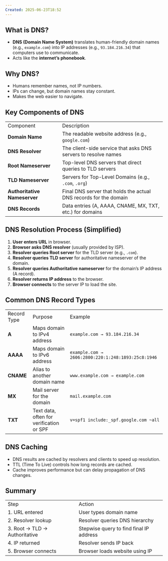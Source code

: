 ```yaml
---
Created: 2025-06-23T18:52
---
```

## What is DNS?

- **DNS (Domain Name System)** translates human-friendly domain names (e.g., `example.com`) into IP addresses (e.g., `93.184.216.34`) that computers use to communicate.
- Acts like the **internet’s phonebook**.

  

## Why DNS?

- Humans remember names, not IP numbers.
- IPs can change, but domain names stay constant.
- Makes the web easier to navigate.

  

## Key Components of DNS

|   |   |
|---|---|
|Component|Description|
|**Domain Name**|The readable website address (e.g., `google.com`)|
|**DNS Resolver**|The client-side service that asks DNS servers to resolve names|
|**Root Nameserver**|Top-level DNS servers that direct queries to TLD servers|
|**TLD Nameserver**|Servers for Top-Level Domains (e.g., `.com`, `.org`)|
|**Authoritative Nameserver**|Final DNS server that holds the actual DNS records for the domain|
|**DNS Records**|Data entries (A, AAAA, CNAME, MX, TXT, etc.) for domains|

  

## DNS Resolution Process (Simplified)

1. **User enters URL** in browser.
2. **Browser asks DNS resolver** (usually provided by ISP).
3. **Resolver queries Root server** for the TLD server (e.g., `.com`).
4. **Resolver queries TLD server** for authoritative nameserver of the domain.
5. **Resolver queries Authoritative nameserver** for the domain’s IP address (A record).
6. **Resolver returns IP address** to the browser.
7. **Browser connects** to the server IP to load the site.

  

## Common DNS Record Types

|   |   |   |
|---|---|---|
|Record Type|Purpose|Example|
|**A**|Maps domain to IPv4 address|`example.com → 93.184.216.34`|
|**AAAA**|Maps domain to IPv6 address|`example.com → 2606:2800:220:1:248:1893:25c8:1946`|
|**CNAME**|Alias to another domain name|`www.example.com → example.com`|
|**MX**|Mail server for the domain|`mail.example.com`|
|**TXT**|Text data, often for verification or SPF|`v=spf1 include:_spf.google.com ~all`|

  

## DNS Caching

- DNS results are cached by resolvers and clients to speed up resolution.
- TTL (Time To Live) controls how long records are cached.
- Cache improves performance but can delay propagation of DNS changes.

  

## Summary

|   |   |
|---|---|
|Step|Action|
|1. URL entered|User types domain name|
|2. Resolver lookup|Resolver queries DNS hierarchy|
|3. Root → TLD → Authoritative|Stepwise query to find final IP address|
|4. IP returned|Resolver sends IP back|
|5. Browser connects|Browser loads website using IP|